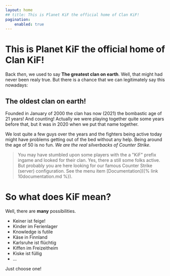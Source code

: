 ```yaml
---
layout: home
## title: This is Planet KiF the official home of Clan KiF!
pagination:
    enabled: true
---
```

<h1>This is Planet KiF the official home of Clan KiF!</h1>

Back _then_, we used to say **The greatest clan on earth**. Well, that might had never been realy true. But there is a chance that we can legitimately say this nowadays:

## The oldest clan on earth!

Founded in January of 2000 the clan has now (2021) the bombastic age of 21 years! And counting! Actually we were playing together quite some years before that, but it was in 2020 when we put that name together.

We lost quite a few guys over the years and the fighters being active today might have problems getting out of the bed without any help. Being around the age of 50 is no fun. _We are the real silverbacks of Counter Strike_.

>You may have stumbled upon some players with the a "KiF" prefix ingame and looked for their clan. Yes, there a still some folks active. But probably you are here looking for our famous Counter Strike (server) configuration. See the menu item [Documentation]({% link 10documentation.md %}).

# So what does KiF mean?

Well, there are __many__ possibilities.
 * Keiner ist feige!
 * Kinder im Ferienlager
 * Knowledge is futile
 * Käse in Finnland
 * Karlsruhe ist flüchtig
 * Kiffen im Freizeitheim
 * Kiske ist füllig
 * ...

Just choose one!
